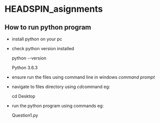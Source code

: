 # HEADSPIN_asignments

## How to run python program


*    install python on your pc    

*    check python version installed    

        python --version    
    
        Python 3.6.3    
    
*    ensure run the files using command line in windows *command prompt*     

*    navigate to files directory using *cd*command eg:    

        cd Desktop    
    
*    run the python program using commands eg:    

        Question1.py    
